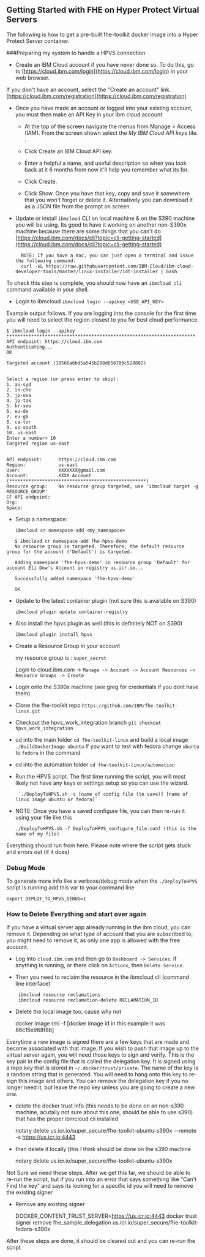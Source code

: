 ## Getting Started with FHE on Hyper Protect Virtual Servers

The following is how to get a pre-built fhe-toolkit docker image into a Hyper Protect Server container.

###Preparing my system to handle a HPVS connection

* Create an IBM Cloud account if you have never done so. To do this, go to [https://cloud.ibm.com/login](https://cloud.ibm.com/login) in your web browser. 

 If you don't have an account, select the "Create an account" link. [https://cloud.ibm.com/registration](https://cloud.ibm.com/registration)

* Once you have made an account or logged into your existing account,  you must then make an API Key in your ibm cloud account 

     * At the top of the screen navigate the menus from Manage  > Access (IAM). From the screen shown select the *My IBM Cloud API keys* tile. .  
     
	 * Click Create an IBM Cloud API key.  
     
	 * Enter a helpful a name, and useful description so when you look back at it 6 months from now it'll help you remember what its for.  
     
	 * Click Create.   
     
	 * Click Show.  Once you have that key, copy and save it somewhere that you won't forget or delete it.  Alternatively you can download it as a JSON file from the prompt on screen. 

* Update or install `ibmcloud` CLI on local machine & on the S390 machine you will be using.  Its good to have  it working on another non-S390x machine because there are some things that you can't do 
 		[https://cloud.ibm.com/docs/cli?topic=cli-getting-started](https://cloud.ibm.com/docs/cli?topic=cli-getting-started)
 		
 		NOTE: If you have a mac, you can just open a terminal and issue the following command: 
        curl -sL https://raw.githubusercontent.com/IBM-Cloud/ibm-cloud-developer-tools/master/linux-installer/idt-installer | bash

To check this step is complete, you should now have an `ibmcloud cli` command available in your shell.


* Login to ibmcloud `ibmcloud login --apikey <USE_API_KEY>`


Example output follows. If you are logging into the console for the first time you will need to select the region closest to you for best cloud performance. 

```
$ ibmcloud login --apikey *********************************************************************
API endpoint: https://cloud.ibm.com
Authenticating...
OK

Targeted account (10566a6bd5a545b288d656709c528802)


Select a region (or press enter to skip):
1. au-syd
2. in-che
3. jp-osa
4. jp-tok
5. kr-seo
6. eu-de
7. eu-gb
8. ca-tor
9. us-south
10. us-east
Enter a number> 10
Targeted region us-east

                      
API endpoint:      https://cloud.ibm.com   
Region:            us-east   
User:              XXXXXXX@gmail.com   
Account:           XXXX Account (**************************************************)
Resource group:    No resource group targeted, use 'ibmcloud target -g RESOURCE_GROUP'   
CF API endpoint:      
Org:                  
Space:                
```
	
* Setup a namespace:
	
	`ibmcloud cr namespace-add <my_namespace>`
	
 ```
    $ ibmcloud cr namespace-add fhe-hpvs-demo
    No resource group is targeted. Therefore, the default resource group for the account ('Default') is targeted.

    Adding namespace 'fhe-hpvs-demo' in resource group 'Default' for account Eli Dow's Account in registry us.icr.io...

    Successfully added namespace 'fhe-hpvs-demo'

    OK
```

	
* Update to the latest container plugin (not sure this is available on S390)
	
	`ibmcloud plugin update container-registry`
	
* Also install the hpvs plugin as well (this is definitely NOT on S390)
	
	`ibmcloud plugin install hpvs`
	
* Create a Resource Group in your account 
    
    my resource group is : `super_secret`
    
    Login to cloud.ibm.com -> `Manage -> Account -> Account Resources -> Resource Groups -> Create`
    
 * Login onto the S390x machine (see greg for credentials if you dont have them)

 * Clone the fhe-toolkit repo `https://github.com/IBM/fhe-toolkit-linux.git`

 * Checkout the hpvs_work_integration branch `git checkout hpvs_work_integration`

 * cd into the main folder `cd fhe-toolkit-linux` and build a local image `./BuildDockerImage ubuntu` If you want to test with fedora change `ubuntu` to `fedora` in the command

 * cd into the automation folder `cd fhe-toolkit-linux/automation`

 * Run the HPVS script.  The first time running the script, you will most likely not have any keys or settings setup so you can use the wizard.


 	    `./DeployToHPVS.sh -c [name of config file (to save)] [name of linux image ubuntu or fedora]`
 	    
 * NOTE: Once you have a saved configure file, you can then re-run it using your file like this
 
      `./DeployToHPVS.sh -f DeployToHPVS_configure_file.conf (this is the name of my file)` 
      
Everything should run from here.  Please note where the script gets stuck and errors out (if it does)



### Debug Mode

To generate more info like a verbose/debug mode when the `./DeployToHPVS` script is running add this var to your command line

    export DEPLOY_TO_HPVS_DEBUG=1
       
 
### How to Delete Everything and start over again
 
 If you have a virtual server app already running in the ibm cloud, you can remove it.  Depending on what type of account that you are subscribed to, you might need to remove it, as only one app is allowed with the free account.
 
 - Log into `cloud.ibm.com` and then go to `Dashboard -> Services`.  if anything is running, or there click on `Actions`, then `Delete Service`.

 - Then you need to reclaim the resource in the ibmcloud cli (command line interface)
      
        ibmcloud resource reclamations
        ibmcloud resource reclamation-delete RECLAMATION_ID


 - Delete the local image too, cause why not

    docker image rmi -f [docker image id in this example it was 86c15e968f8b]
    
Everytime a new image is signed there are a few keys that are made and become associated with that image.  If you wish to push that image up to the virtual server again, you will need those keys to sign and verify.  This is the key pair in the config file that is called the delegation key.  It is signed using a repo key that is stored in `~/.docker/trust/private`.  The name of the key is a random string that is generated.  You will need to hang onto this key to re-sign this image and others.  You can remove the delegation key if you no longer need it, but leave the repo key unless you are going to create a new one.
    
 - delete the docker trust info (this needs to be done on an non-s390 machine, acutally not sure about this one, should be able to use s390) that has the proper ibmcloud cli installed

      notary delete us.icr.io/super_secure/fhe-toolkit-ubuntu-s390x --remote -s https://us.icr.io:4443
      
- then delete it locally (this I think should be done on the s390 machine

     notary delete us.icr.io/super_secure/fhe-toolkit-ubuntu-s390x

Not Sure we need these steps.  After we get this far, we should be able to re-run the script, but if you run into an error that says something like "Can't Find the key" and says its looking for a specific id you will need to remove the existing signer

- Remove any existing signer

     DOCKER_CONTENT_TRUST_SERVER=https://us.icr.io:4443 docker trust signer remove fhe_sample_delegation  us.icr.io/super_secure/fhe-toolkit-fedora-s390x

After these steps are done, it should be cleared out and you can re-run the script


 
 